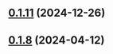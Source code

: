 
## [0.1.11](https://github.com/tanghongxin/vue3-amap/compare/v0.1.10...v0.1.11) (2024-12-26)

## [0.1.8](https://github.com/tanghongxin/vue3-amap/compare/v0.1.7...v0.1.8) (2024-04-12)
